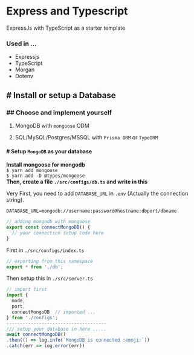 # Express and Typescript

ExpressJs with TypeScript as a starter template

### Used in ...

- Expressjs
- TypeScript
- Morgan
- Dotenv

## \# Install or setup a Database

### \#\# Choose and implement yourself

1. MongoDB with `mongoose` ODM

2. SQL/MySQL/Postgres/MSSQL with `Prisma ORM` or `TypeORM`

#### \# Setup `MongoDB` as your database

**Install mongoose for mongodb** <br>
`$ yarn add mongoose` <br>
`$ yarn add -D @types/mongoose`<br>
**Then, create a file `./src/configs/db.ts` and write in this**

Very First, you need to add `DATABASE_URL` in `.env` (Actually the connection string).

```env
DATABASE_URL=mongodb://username:password@hostname:dbport/dbname
```

```ts
// adding mongodb with mongoose
export const connectMongoDB() {
  // your connection setup code here
}
```

First in `./src/configs/index.ts`

```ts
// exporting from this namespace
export * from './db';
```

Then setup this in `./src/server.ts`

```ts
// import first
import {
  mode,
  port,
  connectMongoDB  // imported ...
} from './configs';
-------------------------------------
/// setup your database in here .....
await connectMongoDB()
.then(() => log.info(`MongoDB is connected :emoji:`))
.catch(err => log.error(err))
```
